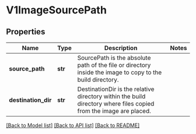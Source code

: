 # V1ImageSourcePath

## Properties
Name | Type | Description | Notes
------------ | ------------- | ------------- | -------------
**source_path** | **str** | SourcePath is the absolute path of the file or directory inside the image to copy to the build directory. | 
**destination_dir** | **str** | DestinationDir is the relative directory within the build directory where files copied from the image are placed. | 

[[Back to Model list]](../README.md#documentation-for-models) [[Back to API list]](../README.md#documentation-for-api-endpoints) [[Back to README]](../README.md)


